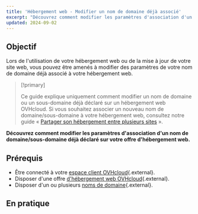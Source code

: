 ```yaml
---
title: 'Hébergement web - Modifier un nom de domaine déjà associé'
excerpt: "Découvrez comment modifier les paramètres d'association d'un nom de domaine/sous-domaine déjà déclaré sur votre offre d'hébergement web"
updated: 2024-09-02
---
```


## Objectif

Lors de l'utilisation de votre hébergement web ou de la mise à jour de votre site web, vous pouvez être amenés à modifier des paramètres de votre nom de domaine déjà associé à votre hébergement web.

> [!primary]
>
> Ce guide explique uniquement comment modifier un nom de domaine ou un sous-domaine déjà déclaré sur un hébergement web OVHcloud. Si vous souhaitez associer un nouveau nom de domaine/sous-domaine à votre hébergement web, consultez notre guide « [Partager son hébergement entre plusieurs sites](/pages/web_cloud/web_hosting/multisites_configure_multisite) ».
>

**Découvrez comment modifier les paramètres d'association d'un nom de domaine/sous-domaine déjà déclaré sur votre offre d'hébergement web.**

## Prérequis

- Être connecté à votre [espace client OVHcloud](/links/manager){.external}.
- Disposer d'une offre [d'hébergement web OVHcloud](/links/web/hosting){.external}.
- Disposer d'un ou plusieurs [noms de domaine](/links/web/domains){.external}.

## En pratique

